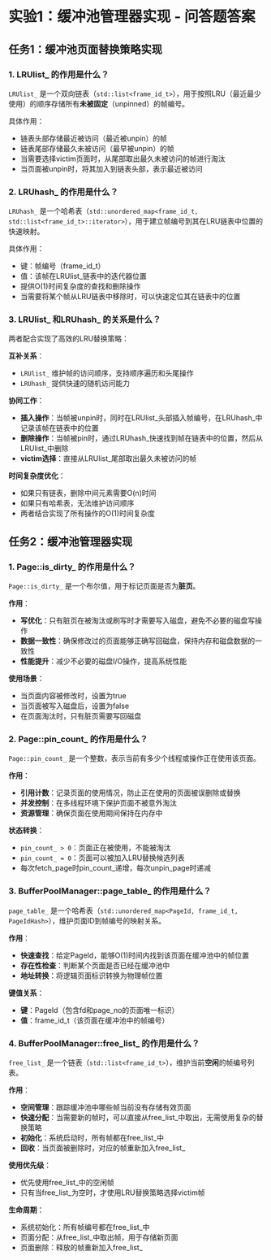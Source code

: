 # 实验1：缓冲池管理器实现 - 问答题答案

## 任务1：缓冲池页面替换策略实现

### 1. LRUlist_ 的作用是什么？

`LRUlist_` 是一个双向链表（`std::list<frame_id_t>`），用于按照LRU（最近最少使用）的顺序存储所有**未被固定**（unpinned）的帧编号。

具体作用：
- 链表头部存储最近被访问（最近被unpin）的帧
- 链表尾部存储最久未被访问（最早被unpin）的帧
- 当需要选择victim页面时，从尾部取出最久未被访问的帧进行淘汰
- 当页面被unpin时，将其加入到链表头部，表示最近被访问

### 2. LRUhash_ 的作用是什么？

`LRUhash_` 是一个哈希表（`std::unordered_map<frame_id_t, std::list<frame_id_t>::iterator>`），用于建立帧编号到其在LRU链表中位置的快速映射。

具体作用：
- 键：帧编号（frame_id_t）
- 值：该帧在LRUlist_链表中的迭代器位置
- 提供O(1)时间复杂度的查找和删除操作
- 当需要将某个帧从LRU链表中移除时，可以快速定位其在链表中的位置

### 3. LRUlist_ 和LRUhash_ 的关系是什么？

两者配合实现了高效的LRU替换策略：

**互补关系**：
- `LRUlist_` 维护帧的访问顺序，支持顺序遍历和头尾操作
- `LRUhash_` 提供快速的随机访问能力

**协同工作**：
- **插入操作**：当帧被unpin时，同时在LRUlist_头部插入帧编号，在LRUhash_中记录该帧在链表中的位置
- **删除操作**：当帧被pin时，通过LRUhash_快速找到帧在链表中的位置，然后从LRUlist_中删除
- **victim选择**：直接从LRUlist_尾部取出最久未被访问的帧

**时间复杂度优化**：
- 如果只有链表，删除中间元素需要O(n)时间
- 如果只有哈希表，无法维护访问顺序
- 两者结合实现了所有操作的O(1)时间复杂度

## 任务2：缓冲池管理器实现

### 1. Page::is_dirty_ 的作用是什么？

`Page::is_dirty_` 是一个布尔值，用于标记页面是否为**脏页**。

**作用**：
- **写优化**：只有脏页在被淘汰或刷写时才需要写入磁盘，避免不必要的磁盘写操作
- **数据一致性**：确保修改过的页面能够正确写回磁盘，保持内存和磁盘数据的一致性
- **性能提升**：减少不必要的磁盘I/O操作，提高系统性能

**使用场景**：
- 当页面内容被修改时，设置为true
- 当页面被写入磁盘后，设置为false
- 在页面淘汰时，只有脏页需要写回磁盘

### 2. Page::pin_count_ 的作用是什么？

`Page::pin_count_` 是一个整数，表示当前有多少个线程或操作正在使用该页面。

**作用**：
- **引用计数**：记录页面的使用情况，防止正在使用的页面被误删除或替换
- **并发控制**：在多线程环境下保护页面不被意外淘汰
- **资源管理**：确保页面在使用期间保持在内存中

**状态转换**：
- `pin_count_ > 0`：页面正在被使用，不能被淘汰
- `pin_count_ = 0`：页面可以被加入LRU替换候选列表
- 每次fetch_page时pin_count_递增，每次unpin_page时递减

### 3. BufferPoolManager::page_table_ 的作用是什么？

`page_table_` 是一个哈希表（`std::unordered_map<PageId, frame_id_t, PageIdHash>`），维护页面ID到帧编号的映射关系。

**作用**：

- **快速查找**：给定PageId，能够O(1)时间内找到该页面在缓冲池中的帧位置
- **存在性检查**：判断某个页面是否已经在缓冲池中
- **地址转换**：将逻辑页面标识转换为物理帧位置

**键值关系**：
- **键**：PageId（包含fd和page_no的页面唯一标识）
- **值**：frame_id_t（该页面在缓冲池中的帧编号）

### 4. BufferPoolManager::free_list_ 的作用是什么？

`free_list_` 是一个链表（`std::list<frame_id_t>`），维护当前**空闲**的帧编号列表。

**作用**：
- **空间管理**：跟踪缓冲池中哪些帧当前没有存储有效页面
- **快速分配**：当需要新的帧时，可以直接从free_list_中取出，无需使用复杂的替换策略
- **初始化**：系统启动时，所有帧都在free_list_中
- **回收**：当页面被删除时，对应的帧重新加入free_list_

**使用优先级**：
- 优先使用free_list_中的空闲帧
- 只有当free_list_为空时，才使用LRU替换策略选择victim帧

**生命周期**：

- 系统初始化：所有帧编号都在free_list_中
- 页面分配：从free_list_中取出帧，用于存储新页面
- 页面删除：释放的帧重新加入free_list_
